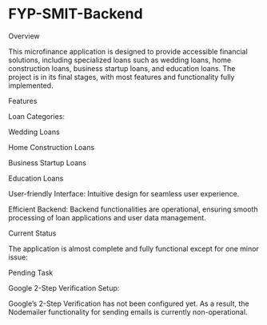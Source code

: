 # FYP-SMIT-Backend
Overview

This microfinance application is designed to provide accessible financial solutions, including specialized loans such as wedding loans, home construction loans, business startup loans, and education loans. The project is in its final stages, with most features and functionality fully implemented.

Features

Loan Categories:

Wedding Loans

Home Construction Loans

Business Startup Loans

Education Loans

User-friendly Interface: Intuitive design for seamless user experience.

Efficient Backend: Backend functionalities are operational, ensuring smooth processing of loan applications and user data management.

Current Status

The application is almost complete and fully functional except for one minor issue:

Pending Task

Google 2-Step Verification Setup:

Google’s 2-Step Verification has not been configured yet. As a result, the Nodemailer functionality for sending emails is currently non-operational.

